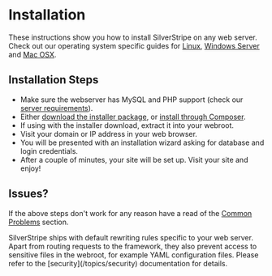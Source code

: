 # Installation

These instructions show you how to install SilverStripe on any web server.
Check out our operating system specific guides for [Linux](linux_unix),
[Windows Server](windows) and [Mac OSX](mac_osx).

## Installation Steps

*  Make sure the webserver has MySQL and PHP support (check our [server requirements](../server_requirements)).
*  Either [download the installer package](http://silverstripe.org/download), or [install through Composer](../composer).
*  If using with the installer download, extract it into your webroot.
*  Visit your domain or IP address in your web browser.
*  You will be presented with an installation wizard asking for database and login credentials.
*  After a couple of minutes, your site will be set up. Visit your site and enjoy!

## Issues?

If the above steps don't work for any reason have a read of the [Common Problems](common_problems) section.

<div class="notice" markdown="1">
SilverStripe ships with default rewriting rules specific to your web server. Apart from
routing requests to the framework, they also prevent access to sensitive files in the webroot,
for example YAML configuration files. Please refer to the [security](/topics/security) documentation for details.
</div>

